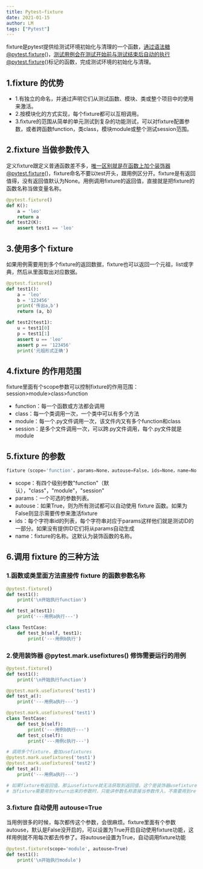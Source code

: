```yaml
---
title: Pytest—fixture
date: 2021-01-15
author: LM
tags: ["Pytest"]
---
```


fixture是pytest提供给测试环境初始化与清理的一个函数，通过语法糖@pytest.fixture()，测试用例会在测试开始前与测试结束后自动的执行@pytest.fixture()标记的函数，完成测试环境的初始化与清理。

## 1.fixture 的优势

- 1.有独立的命名，并通过声明它们从测试函数、模块、类或整个项目中的使用来激活。
- 2.按模块化的方式实现，每个fixture都可以互相调用。
- 3.fixture的范围从简单的单元测试到复杂的功能测试，可以对fixture配置参数，或者跨函数function，类class，模块module或整个测试session范围。

## 2.fixture 当做参数传入

定义fixture跟定义普通函数差不多，唯一区别就是在函数上加个装饰器@pytest.fixture()，fixture命名不要以test开头，跟用例区分开。fixture是有返回值得，没有返回值默认为None。用例调用fixture的返回值，直接就是把fixture的函数名称当做变量名称。

```python
@pytest.fixture()
def K():
    a = 'leo'
    return a
def test2(K):
    assert test1 == 'leo'
```

## 3.使用多个 fixture

如果用例需要用到多个fixture的返回数据，fixture也可以返回一个元祖，list或字典，然后从里面取出对应数据。

```python
@pytest.fixture()
def test1():
    a = 'leo'
    b = '123456'
    print('传出a,b')
    return (a, b)

def test2(test1):
    u = test1[0]
    p = test1[1]
    assert u == 'leo'
    assert p == '123456'
    print('元祖形式正确')
```

## 4.fixture 的作用范围

fixture里面有个scope参数可以控制fixture的作用范围：session>module>class>function

- function：每一个函数或方法都会调用
- class：每一个类调用一次，一个类中可以有多个方法
- module：每一个.py文件调用一次，该文件内又有多个function和class
- session：是多个文件调用一次，可以跨.py文件调用，每个.py文件就是module

## 5.fixture 的参数

```python
fixture（scope='function'，params=None，autouse=False，ids=None，name=None）
```

- scope：有四个级别参数"function"（默认），"class"，"module"，"session"
- params：一个可选的参数列表。
- autouse：如果True，则为所有测试都可以自动使用 fixture 函数。如果为False则显示需要传参来激活fixture
- ids：每个字符串id的列表，每个字符串对应于params这样他们就是测试ID的一部分。如果没有提供ID它们将从params自动生成
- name：fixture的名称。这默认为装饰函数的名称。

## 6.调用 fixture 的三种方法

### 1.函数或类里面方法直接传 fixture 的函数参数名称

```python
@pytest.fixture()
def test1():
    print('\n开始执行function')

def test_a(test1):
    print('---用例a执行---')

class TestCase:
    def test_b(self, test1):
        print('---用例b执行')
```

### 2.使用装饰器 @pytest.mark.usefixtures() 修饰需要运行的用例

```python
@pytest.fixture()
def test1():
    print('\n开始执行function')

@pytest.mark.usefixtures('test1')
def test_a():
    print('---用例a执行---')

@pytest.mark.usefixtures('test1')
class TestCase:
    def test_b(self):
        print('---用例b执行---')
    def test_c(self):
        print('---用例c执行---')

# 调用多个fixture，叠加usefixtures
@pytest.mark.usefixtures('test1')
@pytest.mark.usefixtures('test2')
def test_a():
    print('---用例a执行---')

# 如果fixture有返回值，那么usefixture就无法获取到返回值，这个是装饰器usefixture与用例直接传fixture参数的区别。
# 当fixture需要用到return出来的参数时，只能讲参数名称直接当参数传入，不需要用到return出来的参数时，两种方式都可以。
```

### 3.fixture 自动使用 autouse=True

当用例很多的时候，每次都传这个参数，会很麻烦。fixture里面有个参数autouse，默认是False没开启的，可以设置为True开启自动使用fixture功能，这样用例就不用每次都去传参了。将autouse设置为True，自动调用fixture功能

```python
@pytest.fixture(scope='module', autouse=True)
def test1():
    print('\n开始执行module')
```

